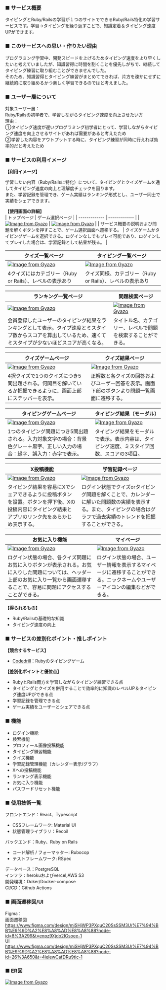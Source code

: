 ### ■ サービス概要
タイピングとRuby/Railsの学習が１つのサイトでできるRuby/Rails特化の学習サービスです。学習→タイピングを繰り返すことで、知識定着＆タイピング速度UPができます。

### ■ このサービスへの思い・作りたい理由

プログラミング学習中、開発スピードを上げるためタイピング速度をより早くしたいと考えていましたが、知識習得に時間を割くことを優先しがちで、継続してタイピング練習に取り組むことができませんでした。<br>
そのため、知識習得とタイピング練習がまとめてできれば、片方を疎かにせずに継続的に取り組めるかつ楽しく学習できるのではと考えました。

### ■ ユーザー層について
対象ユーザー層：<br>
Ruby/Railsの初学者で、学習しながらタイピング速度を向上させたい方<br>
理由：<br>
①タイピング速度が遅いプログラミング初学者にとって、学習しながらタイピング速度を向上させるサイトがあれば需要があると考えたため<br>
②学習した内容をアウトプットする時に、タイピング練習が同時に行えれば効率的だと考えたため

### ■ サービスの利用イメージ
**【利用イメージ】**<br>

学習したい内容（Ruby/Railsに特化）について、タイピングとクイズゲームを通してタイピング速度の向上と理解度チェックを図ります。<br>
また、学習記録を管理でき、ゲーム実績はランキング形式とし、ユーザー同士で実績をシェアできます。<br>

**【使用画面の詳細】**<br>
| トップページ  | ゲーム選択ページ |
| ------------- | ------------- |
| [![Image from Gyazo](https://i.gyazo.com/1d5fb5ffa014b323bac360dbc3becda4.png)](https://gyazo.com/1d5fb5ffa014b323bac360dbc3becda4)  | [![Image from Gyazo](https://i.gyazo.com/59f5dcc32217f8ad6a46916d981cb5db.png)](https://gyazo.com/59f5dcc32217f8ad6a46916d981cb5db) |
| サービス概要の説明および問題を解くボタンを押すことで、ゲーム選択画面へ遷移する。  | クイズゲームかタイピングゲームを選択できる。ログインなしでもプレイ可能であり、ログインしてプレイした場合は、学習記録として結果が残る。  |

| クイズ一覧ページ  | タイピング一覧ページ |
| ------------- | ------------- |
| [![Image from Gyazo](https://i.gyazo.com/662d7d54c60c980d7cd6c3069125f6de.png)](https://gyazo.com/662d7d54c60c980d7cd6c3069125f6de)  | [![Image from Gyazo](https://i.gyazo.com/55766a63ff28184509f0b5352b971560.png)](https://gyazo.com/55766a63ff28184509f0b5352b971560)  |
| 4クイズにはカテゴリー（Ruby or Rails）、レベルの表示あり  | クイズ同様、カテゴリー（Ruby or Rails）、レベルの表示あり |

| ランキング一覧ページ  | 問題検索ページ |
| ------------- | ------------- |
| [![Image from Gyazo](https://i.gyazo.com/67990ed7cee4d83b722e12d4a66bb4de.gif)](https://gyazo.com/67990ed7cee4d83b722e12d4a66bb4de)  | [![Image from Gyazo](https://i.gyazo.com/220dc5ebb1c60d2e670df356cb1ec03c.gif)](https://gyazo.com/220dc5ebb1c60d2e670df356cb1ec03c)  |
| 会員登録したユーザーのタイピング結果をランキングとして表示。タイプ速度とミスタイプ数からスコアを算出しているため、速くてミスタイプが少ないほどスコアが高くなる。  | タイトル名、カテゴリー、レベルで問題を検索することができる。  |

| クイズゲームページ  | クイズ結果ページ |
| ------------- | ------------- |
| [![Image from Gyazo](https://i.gyazo.com/791411e67eb5c26181ca2c80f5441982.gif)](https://gyazo.com/791411e67eb5c26181ca2c80f5441982)  | [![Image from Gyazo](https://i.gyazo.com/b05adca59b2e262805f783ef08872e8d.gif)](https://gyazo.com/b05adca59b2e262805f783ef08872e8d)  |
| 4択クイズで1つのクイズにつき5問出題される。何問目を解いているか把握できるように、画面上部にステッパーを表示。  | 正解数と各クイズの回答およびユーザー回答を表示。画面下部のボタンより問題一覧画面に遷移する。 |

| タイピングゲームページ  | タイピング結果（モーダル） |
| ------------- | ------------- |
| [![Image from Gyazo](https://i.gyazo.com/f8068a80aa732db63d33f660b7519ef1.gif)](https://gyazo.com/f8068a80aa732db63d33f660b7519ef1)  | [![Image from Gyazo](https://i.gyazo.com/20d8262ea9bdb281aabdc30e9da7635c.gif)](https://gyazo.com/20d8262ea9bdb281aabdc30e9da7635c) |
| 1つのタイピング問題につき5問出題される。入力対象文字の場合：背景色グレー＋黒字、正しい入力の場合：緑字、誤入力：赤字で表示。  | タイピング結果をモーダルで表示。表示内容は、タイピング速度、ミスタイプ回数、スコアの3項目。  |

| X投稿機能  | 学習記録ページ |
| ------------- | ------------- |
| [![Image from Gyazo](https://i.gyazo.com/063c1a52f0794c0decff5daa90e3707d.gif)](https://gyazo.com/063c1a52f0794c0decff5daa90e3707d)  | [![Image from Gyazo](https://i.gyazo.com/ded702c30283a361dbe5cd19b1f2de55.gif)](https://gyazo.com/ded702c30283a361dbe5cd19b1f2de55)  |
| タイピング結果を容易にXでシェアできるように投稿ボタンを設置。ボタンを押下後、Xの投稿内容にタイピング結果とアプリのリンク先をあらかじめ表示する。  | ログイン状態でクイズorタイピング問題を解くことで、カレンダーに解いた問題数の実績を表示する。また、タイピングの場合はグラフで過去実績のトレンドを把握することができる。  |

| お気に入り機能  | マイページ |
| ------------- | ------------- |
| [![Image from Gyazo](https://i.gyazo.com/e159de411861af94ca1dcf6743b5cd81.gif)](https://gyazo.com/e159de411861af94ca1dcf6743b5cd81)  | [![Image from Gyazo](https://i.gyazo.com/67b589d4d28d56b853483d316ffa214f.gif)](https://gyazo.com/67b589d4d28d56b853483d316ffa214f)  |
| ログイン状態の場合、各クイズ問題にお気に入りボタンが表示される。お気に入りした問題については、ヘッダー上部のお気に入り一覧から画面遷移することで、容易に問題にアクセスすることができる。  | ログイン状態の場合、ユーザー情報を表示するマイページに遷移することができる。ニックネームやユーザーアイコンの編集などができる。  |

**【得られるもの】**
- Ruby/Railsの基礎的な知識
- タイピング速度の向上

### ■ サービスの差別化ポイント・推しポイント
**【競合するサービス】**<br>
- [Codedrill](https://www.code-drill.com/chars/typing/type_Ruby)：Rubyのタイピングゲーム

**【差別化ポイントと優位点】**<br>
- RubyとRails両方を学習しながらタイピング練習できる点
- タイピングとクイズを併用することで効率的に知識のレベルUP＆タイピング速度UPができる点
- 学習記録を管理できる点
- ゲーム実績をユーザーとシェアできる点

### ■ 機能
- ログイン機能
- 検索機能
- プロフィール画像投稿機能
- タイピング練習機能
- クイズ機能
- 学習記録管理機能（カレンダー表示/グラフ）
- Xへの投稿機能
- ランキング表示機能
- お気に入り機能
- パスワードリセット機能

### ■ 使用技術一覧
フロントエンド：React、Typescript<br>
  - CSSフレームワーク: Material UI
  - 状態管理ライブラリ：Recoil

バックエンド：Ruby、Ruby on Rails<br>
  - コード解析 / フォーマッター: Rubocop
  - テストフレームワーク: RSpec

データベース：PostgreSQL<br>
インフラ：herokuおよびvercel,AWS S3<br>
開発環境：Doker/Docker-compose<br>
CI/CD：Github Actions

### ■ 画面遷移図/UI
Figma：<br>
画面遷移図
https://www.figma.com/design/miSHjWP3PXquC20SsSSM3U/%E7%94%BB%E9%9D%A2%E8%A8%AD%E8%A8%88?node-id=8%3A299&t=enpz9Xjdo2IGsoee-1<br>
UI
https://www.figma.com/design/miSHjWP3PXquC20SsSSM3U/%E7%94%BB%E9%9D%A2%E8%A8%AD%E8%A8%88?node-id=26%3A650&t=4ielewCafDRu9tic-1

### ■ ER図
[![Image from Gyazo](https://i.gyazo.com/d19908e9307c257223a3888133a873b6.png)](https://gyazo.com/d19908e9307c257223a3888133a873b6)

